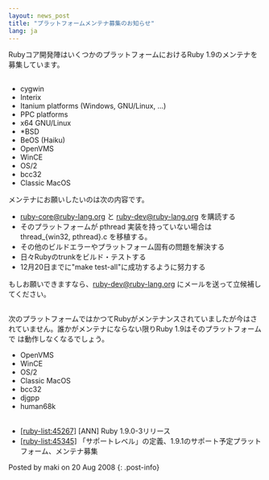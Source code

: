 ```yaml
---
layout: news_post
title: "プラットフォームメンテナ募集のお知らせ"
lang: ja
---
```


Rubyコア開発陣はいくつかのプラットフォームにおけるRuby 1.9のメンテナを募集しています。

## 

* cygwin
* Interix
* Itanium platforms (Windows, GNU/Linux, ...)
* PPC platforms
* x64 GNU/Linux
* \*BSD
* BeOS (Haiku)
* OpenVMS
* WinCE
* OS/2
* bcc32
* Classic MacOS

メンテナにお願いしたいのは次の内容です。

* ruby-core@ruby-lang.org と ruby-dev@ruby-lang.org を購読する
* そのプラットフォームが pthread 実装を持っていない場合は thread\_\{win32, pthread}.c を移植する。
* その他のビルドエラーやプラットフォーム固有の問題を解決する
* 日々Rubyのtrunkをビルド・テストする
* 12月20日までに\"make test-all\"に成功するように努力する

もしお願いできますなら、ruby-dev@ruby-lang.org にメールを送って立候補してください。

## 

次のプラットフォームではかつてRubyがメンテナンスされていましたが今はされていません。誰かがメンテナにならない限りRuby
1.9はそのプラットフォームで は動作しなくなるでしょう。

* OpenVMS
* WinCE
* OS/2
* Classic MacOS
* bcc32
* djgpp
* human68k

## 

* [\[ruby-list:45267\]][1] \[ANN\] Ruby 1.9.0-3リリース
* [\[ruby-list:45345\]][2] 「サポートレベル」の定義、1.9.1のサポート予定プラットフォーム、メンテナ募集

Posted by maki on 20 Aug 2008
{: .post-info}



[1]: http://blade.nagaokaut.ac.jp/cgi-bin/scat.rb/ruby/ruby-list/45267 
[2]: http://blade.nagaokaut.ac.jp/cgi-bin/scat.rb/ruby/ruby-list/45345 
